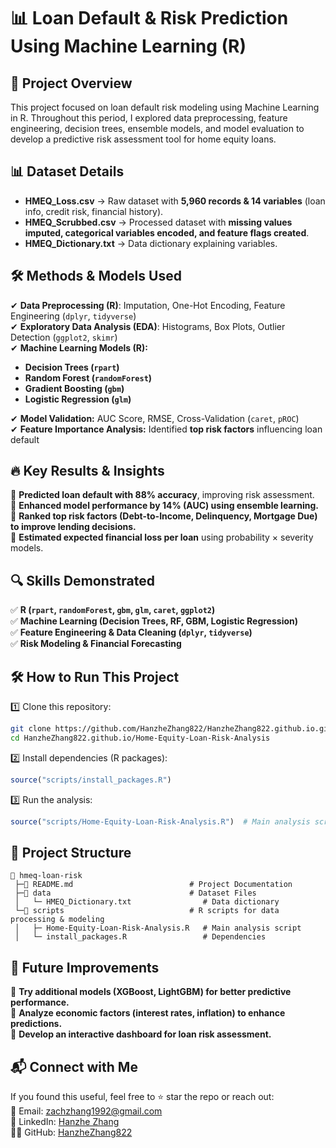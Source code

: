 # 📊 Loan Default & Risk Prediction Using Machine Learning (R)  

## 🚀 Project Overview  
This project focused on loan default risk modeling using Machine Learning in R. Throughout this period, I explored data preprocessing, feature engineering, decision trees, ensemble models, and model evaluation to develop a predictive risk assessment tool for home equity loans.  

## 📊 Dataset Details  
- **HMEQ_Loss.csv** → Raw dataset with **5,960 records & 14 variables** (loan info, credit risk, financial history).  
- **HMEQ_Scrubbed.csv** → Processed dataset with **missing values imputed, categorical variables encoded, and feature flags created**.  
- **HMEQ_Dictionary.txt** → Data dictionary explaining variables.  

## 🛠️ Methods & Models Used  
✔ **Data Preprocessing (R)**: Imputation, One-Hot Encoding, Feature Engineering (`dplyr`, `tidyverse`)  
✔ **Exploratory Data Analysis (EDA)**: Histograms, Box Plots, Outlier Detection (`ggplot2`, `skimr`)  
✔ **Machine Learning Models (R):**  
  - **Decision Trees (`rpart`)**  
  - **Random Forest (`randomForest`)**  
  - **Gradient Boosting (`gbm`)**  
  - **Logistic Regression (`glm`)**

✔ **Model Validation:** AUC Score, RMSE, Cross-Validation (`caret`, `pROC`)  
✔ **Feature Importance Analysis:** Identified **top risk factors** influencing loan default  

## 🔥 Key Results & Insights  
📌 **Predicted loan default with 88% accuracy**, improving risk assessment.  
📌 **Enhanced model performance by 14% (AUC) using ensemble learning.**  
📌 **Ranked top risk factors (Debt-to-Income, Delinquency, Mortgage Due) to improve lending decisions.**  
📌 **Estimated expected financial loss per loan** using probability × severity models.  

## 🔍 Skills Demonstrated  
✅ **R (`rpart`, `randomForest`, `gbm`, `glm`, `caret`, `ggplot2`)**  
✅ **Machine Learning (Decision Trees, RF, GBM, Logistic Regression)**  
✅ **Feature Engineering & Data Cleaning (`dplyr`, `tidyverse`)**  
✅ **Risk Modeling & Financial Forecasting**  

## 🛠️ How to Run This Project  
1️⃣ Clone this repository:  
   ```bash
   git clone https://github.com/HanzheZhang822/HanzheZhang822.github.io.git
   cd HanzheZhang822.github.io/Home-Equity-Loan-Risk-Analysis
   ```  
2️⃣ Install dependencies (R packages):  
   ```r
   source("scripts/install_packages.R")
   ```  
3️⃣ Run the analysis:  
   ```r
   source("scripts/Home-Equity-Loan-Risk-Analysis.R")  # Main analysis script
   ```  

## 📂 Project Structure  
```
📂 hmeq-loan-risk  
 ├─📝 README.md                          # Project Documentation  
 ├─📂 data                               # Dataset Files  
 │   └─ HMEQ_Dictionary.txt                # Data dictionary  
 └─📂 scripts                            # R scripts for data processing & modeling  
 │   ├─ Home-Equity-Loan-Risk-Analysis.R   # Main analysis script  
 │   └─ install_packages.R                 # Dependencies  
```  

## 📌 Future Improvements  
🚀 **Try additional models (XGBoost, LightGBM) for better predictive performance.**  
🚀 **Analyze economic factors (interest rates, inflation) to enhance predictions.**  
🚀 **Develop an interactive dashboard for loan risk assessment.**  

## 📬 Connect with Me  
If you found this useful, feel free to ⭐ star the repo or reach out:  
📧 Email: zachzhang1992@gmail.com  
💼 LinkedIn: [Hanzhe Zhang](https://www.linkedin.com/in/hanzhezhang)  
👨‍💻 GitHub: [HanzheZhang822](https://hanzhezhang822.github.io)  
